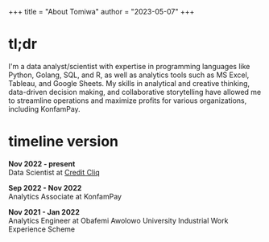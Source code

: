 +++
title = "About Tomiwa"
author = "2023-05-07"
+++

# tl;dr
<!-- ![Picture of me](/img/IMG_20230404_195143-removebg-preview.jpg 'Picture of me') -->
I'm a data analyst/scientist with expertise in programming languages like Python, Golang, SQL, and R, as well as analytics tools such as MS Excel, Tableau, and Google Sheets. My skills in analytical and creative thinking, data-driven decision making, and collaborative storytelling have allowed me to streamline operations and maximize profits for various organizations, including KonfamPay.

# timeline version
**Nov 2022 - present**  
Data Scientist at [Credit Cliq](https://www.creditcliq.com)

**Sep 2022 - Nov 2022**  
Analytics Associate at KonfamPay

**Nov 2021 - Jan 2022**  
Analytics Engineer at Obafemi Awolowo University Industrial Work Experience Scheme

<!-- cover = "img/IMG_20230404_195143-removebg-preview.jpg" -->